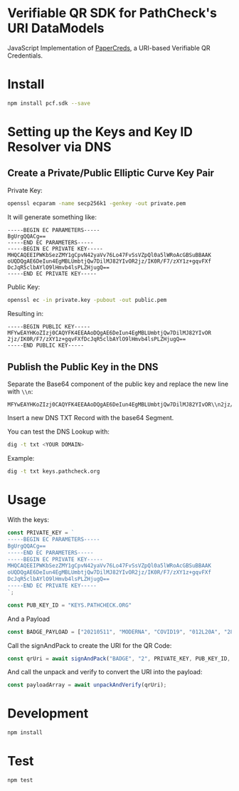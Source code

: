 # Verifiable QR SDK for PathCheck's URI DataModels

JavaScript Implementation of [PaperCreds](https://github.com/Path-Check/paper-cred), a URI-based Verifiable QR Credentials. 

# Install
```sh
npm install pcf.sdk --save
```

# Setting up the Keys and Key ID Resolver via DNS

## Create a Private/Public Elliptic Curve Key Pair

Private Key: 
```sh
openssl ecparam -name secp256k1 -genkey -out private.pem
```

It will generate something like:

```
-----BEGIN EC PARAMETERS-----
BgUrgQQACg==
-----END EC PARAMETERS-----
-----BEGIN EC PRIVATE KEY-----
MHQCAQEEIPWKbSezZMY1gCpvN42yaVv76Lo47FvSsVZpQl0a5lWRoAcGBSuBBAAK
oUQDQgAE6DeIun4EgMBLUmbtjQw7DilMJ82YIvOR2jz/IK0R/F7/zXY1z+gqvFXf
DcJqR5clbAYlO9lHmvb4lsPLZHjugQ==
-----END EC PRIVATE KEY-----
```

Public Key:
```sh
openssl ec -in private.key -pubout -out public.pem
```

Resulting in: 

```
-----BEGIN PUBLIC KEY-----
MFYwEAYHKoZIzj0CAQYFK4EEAAoDQgAE6DeIun4EgMBLUmbtjQw7DilMJ82YIvOR
2jz/IK0R/F7/zXY1z+gqvFXfDcJqR5clbAYlO9lHmvb4lsPLZHjugQ==
-----END PUBLIC KEY-----
```

## Publish the Public Key in the DNS

Separate the Base64 component of the public key and replace the new line with `\\n`: 

```
MFYwEAYHKoZIzj0CAQYFK4EEAAoDQgAE6DeIun4EgMBLUmbtjQw7DilMJ82YIvOR\\n2jz/IK0R/F7/zXY1z+gqvFXfDcJqR5clbAYlO9lHmvb4lsPLZHjugQ==
```

Insert a new DNS TXT Record with the base64 Segment. 

You can test the DNS Lookup with: 

```sh
dig -t txt <YOUR DOMAIN>
```

Example: 

```sh
dig -t txt keys.pathcheck.org
```

# Usage

With the keys: 

```js
const PRIVATE_KEY = `
-----BEGIN EC PARAMETERS-----
BgUrgQQACg==
-----END EC PARAMETERS-----
-----BEGIN EC PRIVATE KEY-----
MHQCAQEEIPWKbSezZMY1gCpvN42yaVv76Lo47FvSsVZpQl0a5lWRoAcGBSuBBAAK
oUQDQgAE6DeIun4EgMBLUmbtjQw7DilMJ82YIvOR2jz/IK0R/F7/zXY1z+gqvFXf
DcJqR5clbAYlO9lHmvb4lsPLZHjugQ==
-----END EC PRIVATE KEY-----
`;

const PUB_KEY_ID = "KEYS.PATHCHECK.ORG"
```

And a Payload 

```js
const BADGE_PAYLOAD = ["20210511", "MODERNA", "COVID19", "012L20A", "28", "", "C28161", "RA", "500", "JANE DOE", "19820321"];
```

Call the signAndPack to create the URI for the QR Code: 

```js
const qrUri = await signAndPack("BADGE", "2", PRIVATE_KEY, PUB_KEY_ID, BADGE_PAYLOAD);
```

And call the unpack and verify to convert the URI into the payload: 

```js
const payloadArray = await unpackAndVerify(qrUri);
```

# Development

```sh
npm install
``` 

# Test

```sh
npm test
```